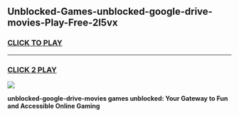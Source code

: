 
## Unblocked-Games-unblocked-google-drive-movies-Play-Free-2l5vx
<h3>
<a href="https://premium76.site?title=unblocked-google-drive-movies&ref=21A">CLICK TO PLAY</a></h3>
<hr>

<h3>
<a href="https://premium76.site?title=unblocked-google-drive-movies&ref=21A">CLICK 2 PLAY</a>
  
</h3>

<a href="https://premium76.site?title=unblocked-google-drive-movies&ref=21A"><img src="https://clearcache.store/games.png"></a>


**unblocked-google-drive-movies games unblocked: Your Gateway to Fun and Accessible Online Gaming**
